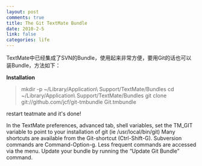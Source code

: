 ```yaml
--- 
layout: post
comments: true
title: The Git TextMate Bundle
date: 2010-2-5
link: false
categories: life
---
```

TextMate中已经集成了SVN的Bundle，使用起来非常方便，要用Git的话也可以装Bundle，方法如下：

<strong>Installation</strong>
<blockquote>mkdir -p ~/Library/Application\ Support/TextMate/Bundles
  cd ~/Library/Application\ Support/TextMate/Bundles
  git clone git://github.com/jcf/git-tmbundle Git.tmbundle</blockquote>

restart teatmate and it's done!

In the TextMate preferences, advanced tab, shell variables, set the TM_GIT variable to point to your installation of git (ie /usr/local/bin/git)
Many shortcuts are available from the Git-shortcut (Ctrl-Shift-G). Subversion commands are Command-Option-g. Less frequent commands are accessed via the menu.
Update your bundle by running the “Update Git Bundle” command.
